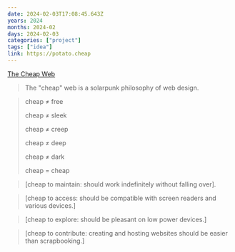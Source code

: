```yaml
---
date: 2024-02-03T17:08:45.643Z
years: 2024
months: 2024-02
days: 2024-02-03
categories: ["project"]
tags: ["idea"]
link: https://potato.cheap
---
```

[The Cheap Web](https://potato.cheap)

> The "cheap" web is a solarpunk philosophy of web design.

> cheap ≠ free
>
> cheap ≠ sleek
>
> cheap ≠ creep
>
> cheap ≠ deep
>
> cheap ≠ dark
>
> cheap = cheap

> [cheap to maintain: should work indefinitely without falling over].

> [cheap to access: should be compatible with screen readers and various devices.]

> [cheap to explore: should be pleasant on low power devices.]

> [cheap to contribute: creating and hosting websites should be easier than scrapbooking.]
